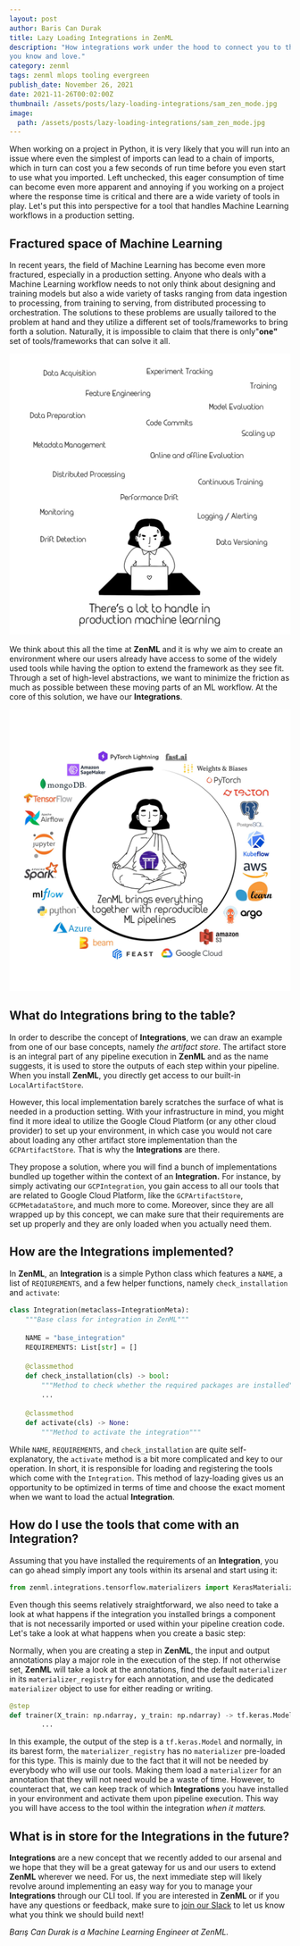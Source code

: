 ```yaml
---
layout: post
author: Baris Can Durak
title: Lazy Loading Integrations in ZenML
description: "How integrations work under the hood to connect you to the tools
you know and love."
category: zenml
tags: zenml mlops tooling evergreen
publish_date: November 26, 2021
date: 2021-11-26T00:02:00Z
thumbnail: /assets/posts/lazy-loading-integrations/sam_zen_mode.jpg
image:
  path: /assets/posts/lazy-loading-integrations/sam_zen_mode.jpg
---
```


When working on a project in Python, it is very likely that you will run into an
issue where even the simplest of imports can lead to a chain of imports, which
in turn can cost you a few seconds of run time before you even start to use what
you imported. Left unchecked, this eager consumption of time can become even
more apparent and annoying if you working on a project where the response time
is critical and there are a wide variety of tools in play. Let's put this into
perspective for a tool that handles Machine Learning workflows in a production
setting.

## Fractured space of Machine Learning

In recent years, the field of Machine Learning has become even more fractured,
especially in a production setting. Anyone who deals with a Machine Learning
workflow needs to not only think about designing and training models but also a
wide variety of tasks ranging from data ingestion to processing, from training
to serving, from distributed processing to orchestration. The solutions to these
problems are usually tailored to the problem at hand and they utilize a
different set of tools/frameworks to bring forth a solution. Naturally, it is
impossible to claim that there is only"**one"** set of tools/frameworks that can
solve it all.

![](../assets/posts/lazy-loading-integrations/sam_frustrated.jpg)

We think about this all the time at **ZenML** and it is why we aim to create an
environment where our users already have access to some of the widely used tools
while having the option to extend the framework as they see fit. Through a set
of high-level abstractions, we want to minimize the friction as much as possible
between these moving parts of an ML workflow. At the core of this solution, we
have our **Integrations**.

![](../assets/posts/lazy-loading-integrations/sam_zen_mode.jpg)

## What do Integrations bring to the table?

In order to describe the concept of **Integrations**, we can draw an example
from one of our base concepts, namely _the artifact store_. The artifact store
is an integral part of any pipeline execution in **ZenML** and as the name
suggests, it is used to store the outputs of each step within your pipeline.
When you install **ZenML**, you directly get access to our built-in
`LocalArtifactStore`.

However, this local implementation barely scratches the surface of what is
needed in a production setting. With your infrastructure in mind, you might find
it more ideal to utilize the Google Cloud Platform (or any other cloud provider)
to set up your environment, in which case you would not care about loading any
other artifact store implementation than the `GCPArtifactStore`. That is why the
**Integrations** are there.

They propose a solution, where you will find a bunch of implementations bundled
up together within the context of an **Integration.** For instance, by simply
activating our `GCPIntegration`, you gain access to all our tools that are
related to Google Cloud Platform, like the `GCPArtifactStore`,
`GCPMetadataStore`, and much more to come. Moreover, since they are all wrapped
up by this concept, we can make sure that their requirements are set up properly
and they are only loaded when you actually need them.

## How are the Integrations implemented?

In **ZenML**, an **Integration** is a simple Python class which features a
`NAME`, a list of `REQIUREMENTS`, and a few helper functions, namely
`check_installation` and `activate`:

```python
class Integration(metaclass=IntegrationMeta):
    """Base class for integration in ZenML"""

    NAME = "base_integration"
    REQUIREMENTS: List[str] = []

    @classmethod
    def check_installation(cls) -> bool:
        """Method to check whether the required packages are installed"""
        ...

    @classmethod
    def activate(cls) -> None:
        """Method to activate the integration"""
```

While `NAME`, `REQUIREMENTS`, and `check_installation` are quite
self-explanatory, the `activate` method is a bit more complicated and key to our
operation. In short, it is responsible for loading and registering the tools
which come with the `Integration`. This method of lazy-loading gives us an
opportunity to be optimized in terms of time and choose the exact moment when we
want to load the actual **Integration**.

## How do I use the tools that come with an Integration?

Assuming that you have installed the requirements of an **Integration**, you can
go ahead simply import any tools within its arsenal and start using it:

```python
from zenml.integrations.tensorflow.materializers import KerasMaterializer
```

Even though this seems relatively straightforward, we also need to take a look
at what happens if the integration you installed brings a component that is not
necessarily imported or used within your pipeline creation code. Let's take a
look at what happens when you create a basic step:

Normally, when you are creating a step in **ZenML**, the input and output
annotations play a major role in the execution of the step. If not otherwise
set, **ZenML** will take a look at the annotations, find the default
`materializer` in its `materializer_registry` for each annotation, and use the
dedicated `materializer` object to use for either reading or writing.

```python
@step
def trainer(X_train: np.ndarray, y_train: np.ndarray) -> tf.keras.Model:
		...
```

In this example, the output of the step is a `tf.keras.Model` and normally, in
its barest form, the `materializer_registry` has no `materializer` pre-loaded
for this type. This is mainly due to the fact that it will not be needed by
everybody who will use our tools. Making them load a `materializer` for an
annotation that they will not need would be a waste of time. However, to
counteract that, we can keep track of which **Integrations** you have installed
in your environment and activate them upon pipeline execution. This way you will
have access to the tool within the integration _when it matters._

## What is in store for the Integrations in the future?

**Integrations** are a new concept that we recently added to our arsenal and we
hope that they will be a great gateway for us and our users to extend **ZenML**
wherever we need. For us, the next immediate step will likely revolve around
implementing an easy way for you to manage your **Integrations** through our CLI
tool. If you are interested in **ZenML** or if you have any questions or
feedback, make sure to [join our Slack](https://zenml.io/slack-invite/) to let
us know what you think we should build next!

_Barış Can Durak is a Machine Learning Engineer at ZenML._
